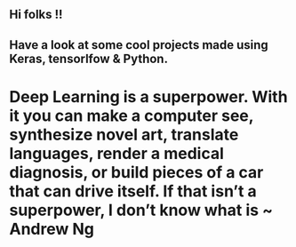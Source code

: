 ## Hi folks !!
## Have a look at some cool projects made using Keras, tensorlfow & Python.

# Deep Learning is a superpower. With it you can make a computer see, synthesize novel art, translate languages, render a medical diagnosis, or build pieces of a car that can drive itself. If that isn’t a superpower, I don’t know what is ~ Andrew Ng
